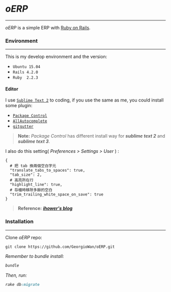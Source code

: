 # ***oERP***

----------
*oERP* is a simple ERP with [Ruby on Rails](http://rubyonrails.org/).



### **Environment**

----------
This is my develop environment and the version:

 - `Ubuntu 15.04` 
 - `Rails 4.2.0`
 - `Ruby  2.2.3` 

#### **Editor**

I use [`Sublime Text 2`](http://www.sublimetext.com/) to coding, if you use the same as me, you could install some plugin: 

 - [`Package Control`](https://packagecontrol.io/installation#st2) 
 - [`AllAutocomplete`](https://github.com/alienhard/SublimeAllAutocomplete)
 - [`gitgutter`](http://www.jisaacks.com/gitgutter/) 

> **Note:** *Package Control* has different install way for ***sublime text 2*** and ***sublime text 3***.

I also do this setting( *Preferences > Settings > User* ) :
```
{
  # 把 tab 換兩個空白字元
  "translate_tabs_to_spaces": true,
  "tab_size": 2,
  # 高亮所在行
  "highlight_line": true,
  # 存檔時移除多餘的空白
  "trim_trailing_white_space_on_save": true
}
```

> **Reference:** [***ihower's blog***](https://ihower.tw/blog/archives/7375)

### **Installation**

----------

<i class="icon-download"></i> Clone *oERP* repo:
```
git clone https://github.com/GeorgioWan/oERP.git
```

<i class="icon-hdd"> Remember to bundle install:
```ruby
bundle
```

<i class="icon-folder"> Then, run:
```ruby
rake db:migrate
```
